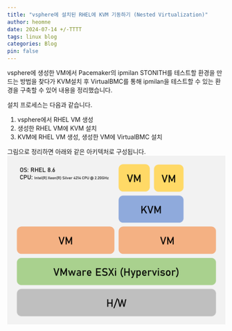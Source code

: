 ```yaml
---
title: "vsphere에 설치된 RHEL에 KVM 기동하기 (Nested Virtualization)"
author: heomne
date: 2024-07-14 +/-TTTT
tags: linux blog
categories: Blog
pin: false
---
```

vsphere에 생성한 VM에서 Pacemaker의 ipmilan STONITH를 테스트할 환경을 만드는 방법을 찾다가 KVM설치 후 VirtualBMC를 통해 ipmilan을 테스트할 수 있는 환경을 구축할 수 있어 내용을 정리했습니다.

설치 프로세스는 다음과 같습니다.
1. vsphere에서 RHEL VM 생성
2. 생성한 RHEL VM에 KVM 설치
3. KVM에 RHEL VM 생성, 생성한 VM에 VirtualBMC 설치

그림으로 정리하면 아래와 같은 아키텍처로 구성됩니다.
![image](/assets/post_img/nested-virtualization-vsphere-kvm/image.png)

